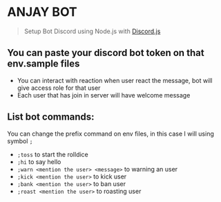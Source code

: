 # ANJAY BOT

> Setup Bot Discord using Node.js with [Discord.js]

## You can paste your discord bot token on that env.sample files

- You can interact with reaction when user react the message, bot will give access role for that user
- Each user that has join in server will have welcome message

## List bot commands:
You can change the prefix command on env files, in this case I will using symbol `;`

- `;toss` to start the rolldice
- `;hi` to say hello
- `;warn <mention the user> <message>` to warning an user
- `;kick <mention the user>` to kick user
- `;bank <mention the user>` to ban user
- `;roast <mention the user>` to roasting user

[Discord.js]: https://discord.js.org/